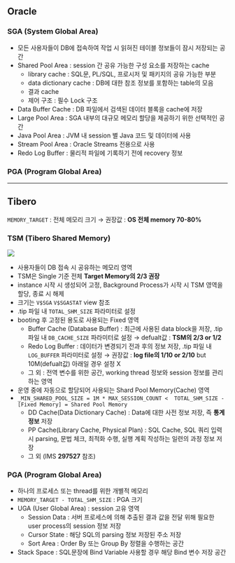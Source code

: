 ## Oracle
### SGA (System Global Area)
- 모든 사용자들이 DB에 접속하여 작업 시 읽혀진 테이블 정보들이 잠시 저장되는 공간
- Shared Pool Area : session 간 공유 가능한 구성 요소를 저장하는 cache
  - library cache : SQL문, PL/SQL, 프로시저 및 패키지의 공유 가능한 부분
  - data dictionary cache : DB에 대한 참조 정보를 포함하는 table의 모음
  - 결과 cache
  - 제어 구조 :  필수 Lock 구조
- Data Buffer Cache : DB 파일에서 검색된 데이터 블록을 cache에 저장
- Large Pool Area : SGA 내부의 대규모 메모리 할당을 제공하기 위한 선택적인 공간
- Java Pool Area : JVM 내 session 별 Java 코드 및 데이터에 사용
- Stream Pool Area : Oracle Streams 전용으로 사용
- Redo Log Buffer : 물리적 파일에 기록하기 전에 recovery 정보
### PGA (Program Global Area)

---
## Tibero
`MEMORY_TARGET` : 전체 메모리 크기 → 권장값 : **OS 전체 memory 70-80%**
### TSM (Tibero Shared Memory)
![](https://prod-files-secure.s3.us-west-2.amazonaws.com/2e9f035b-3bba-4ce1-902b-03e8e4545fa2/50e74659-9cf4-4d7e-a1bb-37b94051050d/3.1_TSM.png?X-Amz-Algorithm=AWS4-HMAC-SHA256&X-Amz-Content-Sha256=UNSIGNED-PAYLOAD&X-Amz-Credential=ASIAZI2LB4665CUUP2PY%2F20250803%2Fus-west-2%2Fs3%2Faws4_request&X-Amz-Date=20250803T040801Z&X-Amz-Expires=3600&X-Amz-Security-Token=IQoJb3JpZ2luX2VjEOr%2F%2F%2F%2F%2F%2F%2F%2F%2F%2FwEaCXVzLXdlc3QtMiJHMEUCIQD5WgbngPdxHHI3ZHtU3cdO1Nx%2BfJkbFVsvh9n677YG%2FQIgJtJIY6NYwuMpFdj%2B4%2FILLujbXlZ2Qg40H8zA1%2B6pgcEq%2FwMIIxAAGgw2Mzc0MjMxODM4MDUiDPl%2FQ%2FIM0PccfFG1IyrcA9%2Fsi1M5XFQkk%2FIBlLLgKPUlAFfPjgzhM1W4zUcfppYSf60AYux2D1FiXKd3S%2ByLLEe9z6smzKzAq0oOOt%2BLD2fjDweETnJ5SdLExmpvNTPxyEn2f8YSbss0YpC1NAT2K3Hvt4s1cHWizidMmeDNSLh6HNUEb66W0a1GJIWn6syioQD9pHD7vpqOzt6eDJdkEp6HWMtsrHH93xZvxAeeVpRJjccop2LDIHyiWOZfLlRegYVSl1dOhYy%2B8ZCFTrEYfjlN%2BHJREwJUBqytXArF65y%2BrOpLIdYEiW5lK%2BDi4wsOL%2BslyvRYFyavENFk4DfDZE43n9ELa%2B4WR%2FCzNJnLggyrFs7swOKYI9x8Rxt%2BKg%2Fs2uWZNmdjj8tFVWLKOhXzl5VKasNwIRqeyZkQH0mwvYfH8X%2F2xGu0E%2FhtdxhEZGVoRpTVIx7BHp00EmIGpkd38yYBz3Kr0cXe9pOl%2BWGBd24BNBd6J4sN8DuuhSvH2zZ2fWkyAhcqcnlflVoI2giX1D%2B3L0FjIX1BjPHXLoifTIHpsD0q2Tb268XVbTfE%2F5geTtRTYM7r7XF95Wlmqsf3Y2Vy5B%2BFfCIWGlQTf2I4vjC1BYeJj2PoDYMc0qah6B4PtAdjxXsgwERCwSgfMOiKu8QGOqUBuV4jyBeRKl4Dxjdkj2Jb2yJERklc%2FMGjHDJ5PQk5A5UvzxHvNfW5RbMJfNLDL7lGEupC95RFo%2BG5Sid%2By46Ceh8jVXKdIUNAgmNJY757pwG4Iv5rycgYaJuVhO6GEF8aaKcjkFWpsGO8t0pMTlgGOJAB00bernbVfKS28KuW4stj7v8ntPxGH%2BbzTEJJLU5HYMfVZoEHR6BR8P9d%2B%2F4CfLAEjAnr&X-Amz-Signature=bf6bb45ebc6ca3ed546f7df956ceae51ac0cee7ca42455d57f39eec991536e7b&X-Amz-SignedHeaders=host&x-amz-checksum-mode=ENABLED&x-id=GetObject)
- 사용자들이 DB 접속 시 공유하는 메모리 영역
- TSM은 Single 기준 전체 **Target Memory의 2/3 권장**
- instance 시작 시 생성되어 고정, Background Process가 시작 시 TSM 영역을 할당, 종료 시 해제
- 크기는 `V$SGA` `V$SGASTAT` view 참조
- .tip 파일 내 `TOTAL_SHM_SIZE` 파라미터로 설정
- booting 후 고정된 용도로 사용되는 Fixed 영역
  - Buffer Cache (Database Buffer) : 최근에 사용된 data block을 저장, .tip 파일 내 `DB_CACHE_SIZE` 파라미터로 설정 → defualt값 : **TSM의 2/3 or 1/2**
  - Redo Log Buffer : 데이터가 변경되기 전과 후의 정보 저장, .tip 파일 내 `LOG_BUFFER` 파라미터로 설정 → 권장값 : **log file의 1/10 or 2/10** but 10M(defualt값) 아래일 경우 설정 X
  - 그 외 : 전역 변수를 위한 공간, working thread 정보와 session 정보를 관리하는 영역
- 운영 중에 자동으로 할당되어 사용되는 Shard Pool Memory(Cache) 영역
- `_MIN_SHARED_POOL_SIZE = 1M * MAX_SESSION_COUNT <  TOTAL_SHM_SIZE - [Fixed Memory] = Shared Pool Memory`
  - DD Cache(Data Dictionary Cache) : Data에 대한 사전 정보 저장, 즉 **통계정보** 저장 
  - PP Cache(Library Cache, Physical Plan) : SQL Cache, SQL 쿼리 입력 시 parsing, 문법 체크, 최적화 수행, 실행 계획 작성하는 일련의 과정 정보 저장
  - 그 외  (IMS **297527** 참조)
### PGA (Program Global Area)
- 하나의 프로세스 또는 thread를 위한 개별적 메모리
- `MEMORY_TARGET - TOTAL_SHM_SIZE` : PGA 크기
- UGA (User Global Area) : session 고유 영역
  - Session Data : 서버 프로세스에 의해 추출된 결과 값을 전달 위해 필요한 user process의 session 정보 저장
  - Cursor State : 해당 SQL의 parsing 정보 저장된 주소 저장
  - Sort Area : Order By 또는 Group By 정렬을 수행하는 공간
- Stack Space : SQL문장에 Bind Variable 사용할 경우 해당 Bind 변수 저장 공간

